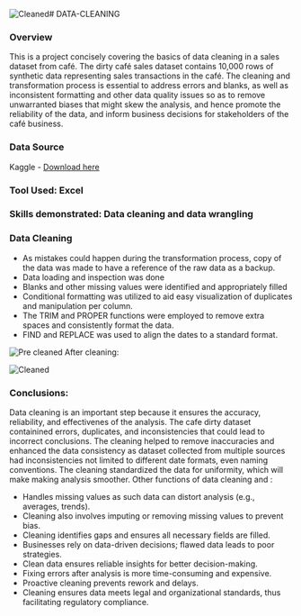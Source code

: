 ![Cleaned](https://github.com/user-attachments/assets/1732d223-bda2-4774-b9b0-1fb01c9c58a1)# DATA-CLEANING
### Overview
This is a project concisely covering the basics of data cleaning in a sales dataset from café. The dirty café sales dataset contains 10,000 rows of synthetic data representing sales transactions in the café. The cleaning and transformation process is essential to address errors and blanks, as well as inconsistent formatting and other data quality issues so as to remove unwarranted biases that might skew the analysis, and hence promote the reliability of the data, and inform business decisions for stakeholders of the café business.
### Data Source
Kaggle - [Download here](https://www.kaggle.com/datasets/ahmedmohamed2003/cafe-sales-dirty-data-for-cleaning-training)
### Tool Used: Excel
### Skills demonstrated: Data cleaning and data wrangling
### Data Cleaning
- As mistakes could happen during the transformation process, copy of the data was made to have a reference of the raw data as a backup.
- Data loading and inspection was done
- Blanks and other missing values were identified and appropriately filled
- Conditional formatting was utilized to aid easy visualization of duplicates and manipulation per column.
- The TRIM and PROPER functions were employed to remove extra spaces and consistently format the data. 
- FIND and REPLACE was used to align the dates to a standard format.






![Pre cleaned](https://github.com/user-attachments/assets/2ab6ce5a-231a-4ce9-835b-765517ef9bdf)
After cleaning:








![Cleaned](https://github.com/user-attachments/assets/082b7f08-1111-4038-993c-1a07cede2b03)




### Conclusions: 
Data cleaning is an important step because it ensures the accuracy, reliability, and effectivenes of the analysis. The cafe dirty dataset containined errors, duplicates, and inconsistencies that could lead to incorrect conclusions. The cleaning helped to remove inaccuracies and enhanced the data consistency as dataset collected from multiple sources had inconsistencies not limited to different date formats, even naming conventions. The cleaning standardized the data for uniformity, which will make making analysis smoother. Other functions of data cleaning and :
   - Handles missing values as such data can distort analysis (e.g., averages, trends).  
   - Cleaning also involves imputing or removing missing values to prevent bias.   
   - Cleaning identifies gaps and ensures all necessary fields are filled.  
   - Businesses rely on data-driven decisions; flawed data leads to poor strategies.  
   - Clean data ensures reliable insights for better decision-making. 
   - Fixing errors after analysis is more time-consuming and expensive. 
   - Proactive cleaning prevents rework and delays.    
   - Cleaning ensures data meets legal and organizational standards, thus facilitating regulatory compliance.

